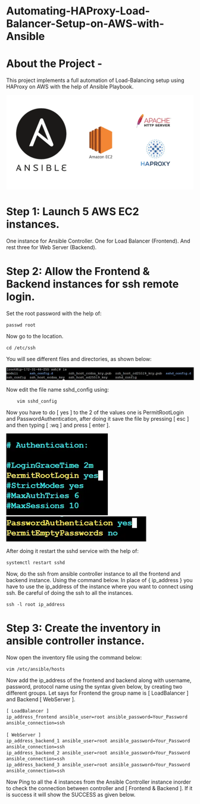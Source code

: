 # Automating-HAProxy-Load-Balancer-Setup-on-AWS-with-Ansible
# About the Project -

This project implements a full automation of Load-Balancing setup using HAProxy on AWS with the help of Ansible Playbook.

![](/ansible_automation/Banner.webp)

# Step 1: Launch 5 AWS EC2 instances.
One instance for Ansible Controller. One for Load Balancer (Frontend). And rest three for Web Server (Backend).

# Step 2: Allow the Frontend & Backend instances for ssh remote login.
Set the root password with the help of:

    passwd root

Now go to the location.
    
    cd /etc/ssh

You will see different files and directories, as shown below:

![](/ansible_automation/ssh-ls.webp)

Now edit the file name sshd_config using:

        vim sshd_config

Now you have to do [ yes ] to the 2 of the values one is PermitRootLogin and PasswordAuthentication, after doing it save the file by pressing [ esc ] and then typing [ :wq ] and press [ enter ].

![](/ansible_automation/PermitRootLogIn.webp)
![](/ansible_automation/PasswordAuthentication.webp)

After doing it restart the sshd service with the help of:

    systemctl restart sshd

Now, do the ssh from ansible controller instance to all the frontend and backend instance. Using the command below. In place of { ip_address } you have to use the ip_address of the instance where you want to connect using ssh. Be careful of doing the ssh to all the instances.

    ssh -l root ip_address

# Step 3: Create the inventory in ansible controller instance.
Now open the inventory file using the command below:

    vim /etc/ansible/hosts

Now add the ip_address of the frontend and backend along with username, password, protocol name using the syntax given below, by creating two different groups. Let says for Frontend the group name is [ LoadBalancer ] and Backend [ WebServer ].

    [ LoadBalancer ]
    ip_address_frontend ansible_user=root ansible_password=Your_Password ansible_connection=ssh

    [ WebServer ]
    ip_address_backend_1 ansible_user=root ansible_password=Your_Password ansible_connection=ssh
    ip_address_backend_2 ansible_user=root ansible_password=Your_Password ansible_connection=ssh
    ip_address_backend_3 ansible_user=root ansible_password=Your_Password ansible_connection=ssh

Now Ping to all the 4 instances from the Ansible Controller instance inorder to check the connection between controller and [ Frontend & Backend ]. If it is success it will show the SUCCESS as given below.
